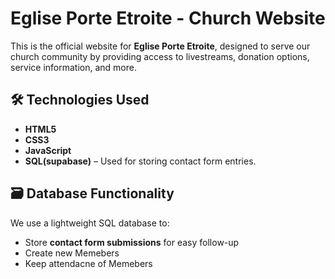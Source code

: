 # Eglise Porte Etroite - Church Website

This is the official website for **Eglise Porte Etroite**, designed to serve our church community by providing access to livestreams, donation options, service information, and more.


## 🛠️ Technologies Used

- **HTML5**
- **CSS3**
- **JavaScript**
- **SQL(supabase)** – Used for storing contact form entries.

## 🗃️ Database Functionality

We use a lightweight SQL database to:

- Store **contact form submissions** for easy follow-up
- Create new Memebers
- Keep attendacne of Memebers

